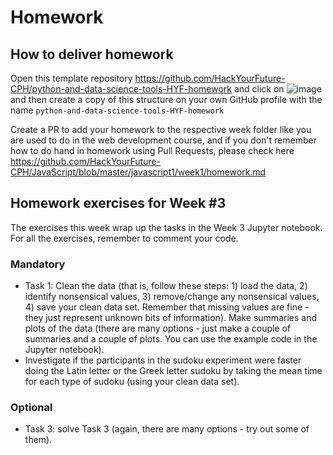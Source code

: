 # Homework

## How to deliver homework 

Open this template repository  https://github.com/HackYourFuture-CPH/python-and-data-science-tools-HYF-homework and click on ![image](https://user-images.githubusercontent.com/6642037/115988976-3796da80-a5bc-11eb-9184-554a2218b2ae.png) and then create a copy of this structure on your own GitHub profile with the name ``python-and-data-science-tools-HYF-homework``

Create a PR to add your homework to the respective week folder like you are used to do in the web development course, and if you don't remember how to do hand in homework using Pull Requests, please check here https://github.com/HackYourFuture-CPH/JavaScript/blob/master/javascript1/week1/homework.md


## Homework exercises for Week #3

The exercises this week wrap up the tasks in the Week 3 Jupyter notebook. For all the exercises, remember to comment your code.

### Mandatory
- Task 1: Clean the data (that is, follow these steps: 1) load the data, 2) identify nonsensical values, 3) remove/change any nonsensical values, 4) save your clean data set. Remember that missing values are fine - they just represent unknown bits of information). Make summaries and plots of the data (there are many options - just make a couple of summaries and a couple of plots. You can use the example code in the Jupyter notebook).
- Investigate if the participants in the sudoku experiment were faster doing the Latin letter or the Greek letter sudoku by taking the mean time for each type of sudoku (using your clean data set).

### Optional
- Task 3: solve Task 3 (again, there are many options - try out some of them).
